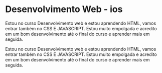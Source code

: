 # Desenvolvimento Web - ios

<p> Estou no curso Desenvolvimento web e estou aprendendo HTML, vamos entrar também no CSS E JAVASCRIPT. Estou muito empolgada e acredito em um bom desenvolvimento até o final do curso e aprender mais em seguida.</p>

<p> Estou no curso Desenvolvimento web e estou aprendendo HTML, vamos entrar também no CSS E JAVASCRIPT. Estou muito empolgada e acredito em um bom desenvolvimento até o final do curso e aprender mais em seguida.</p>